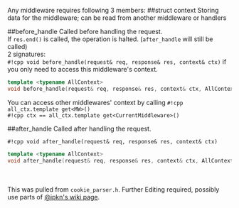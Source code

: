 Any middleware requires following 3 members:
##struct context
Storing data for the middleware; can be read from another middleware or handlers


##before_handle
Called before handling the request.<br>
If `res.end()` is called, the operation is halted. (`after_handle` will still be called)<br>
2 signatures:<br>
`#!cpp void before_handle(request& req, response& res, context& ctx)`
    if you only need to access this middleware's context.
``` cpp
template <typename AllContext>
void before_handle(request& req, response& res, context& ctx, AllContext& all_ctx)
```
You can access other middlewares' context by calling `#!cpp all_ctx.template get<MW>()`<br>
`#!cpp ctx == all_ctx.template get<CurrentMiddleware>()`


##after_handle
Called after handling the request.<br>

`#!cpp void after_handle(request& req, response& res, context& ctx)`
``` cpp
template <typename AllContext>
void after_handle(request& req, response& res, context& ctx, AllContext& all_ctx)
```
<br><br>
This was pulled from `cookie_parser.h`. Further Editing required, possibly use parts of [@ipkn's wiki page](https://github.com/ipkn/crow/wiki/Middleware).